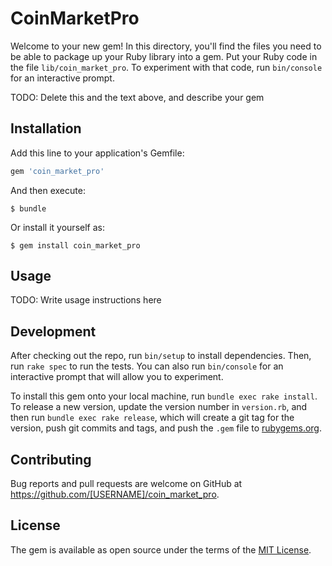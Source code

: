 # CoinMarketPro

Welcome to your new gem! In this directory, you'll find the files you need to be able to package up your Ruby library into a gem. Put your Ruby code in the file `lib/coin_market_pro`. To experiment with that code, run `bin/console` for an interactive prompt.

TODO: Delete this and the text above, and describe your gem

## Installation

Add this line to your application's Gemfile:

```ruby
gem 'coin_market_pro'
```

And then execute:

    $ bundle

Or install it yourself as:

    $ gem install coin_market_pro

## Usage

TODO: Write usage instructions here

## Development

After checking out the repo, run `bin/setup` to install dependencies. Then, run `rake spec` to run the tests. You can also run `bin/console` for an interactive prompt that will allow you to experiment.

To install this gem onto your local machine, run `bundle exec rake install`. To release a new version, update the version number in `version.rb`, and then run `bundle exec rake release`, which will create a git tag for the version, push git commits and tags, and push the `.gem` file to [rubygems.org](https://rubygems.org).

## Contributing

Bug reports and pull requests are welcome on GitHub at https://github.com/[USERNAME]/coin_market_pro.

## License

The gem is available as open source under the terms of the [MIT License](https://opensource.org/licenses/MIT).
